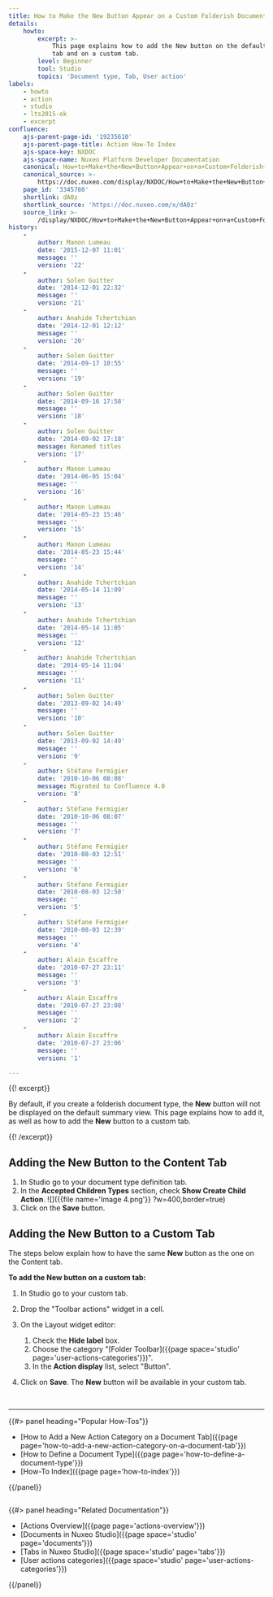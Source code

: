 ```yaml
---
title: How to Make the New Button Appear on a Custom Folderish Document
details:
    howto:
        excerpt: >-
            This page explains how to add the New button on the default Content
            tab and on a custom tab.  
        level: Beginner
        tool: Studio
        topics: 'Document type, Tab, User action'
labels:
    - howto
    - action
    - studio
    - lts2015-ok
    - excerpt
confluence:
    ajs-parent-page-id: '19235610'
    ajs-parent-page-title: Action How-To Index
    ajs-space-key: NXDOC
    ajs-space-name: Nuxeo Platform Developer Documentation
    canonical: How+to+Make+the+New+Button+Appear+on+a+Custom+Folderish+Document
    canonical_source: >-
        https://doc.nuxeo.com/display/NXDOC/How+to+Make+the+New+Button+Appear+on+a+Custom+Folderish+Document
    page_id: '3345780'
    shortlink: dA0z
    shortlink_source: 'https://doc.nuxeo.com/x/dA0z'
    source_link: >-
        /display/NXDOC/How+to+Make+the+New+Button+Appear+on+a+Custom+Folderish+Document
history:
    - 
        author: Manon Lumeau
        date: '2015-12-07 11:01'
        message: ''
        version: '22'
    - 
        author: Solen Guitter
        date: '2014-12-01 22:32'
        message: ''
        version: '21'
    - 
        author: Anahide Tchertchian
        date: '2014-12-01 12:12'
        message: ''
        version: '20'
    - 
        author: Solen Guitter
        date: '2014-09-17 10:55'
        message: ''
        version: '19'
    - 
        author: Solen Guitter
        date: '2014-09-16 17:58'
        message: ''
        version: '18'
    - 
        author: Solen Guitter
        date: '2014-09-02 17:18'
        message: Renamed titles
        version: '17'
    - 
        author: Manon Lumeau
        date: '2014-06-05 15:04'
        message: ''
        version: '16'
    - 
        author: Manon Lumeau
        date: '2014-05-23 15:46'
        message: ''
        version: '15'
    - 
        author: Manon Lumeau
        date: '2014-05-23 15:44'
        message: ''
        version: '14'
    - 
        author: Anahide Tchertchian
        date: '2014-05-14 11:09'
        message: ''
        version: '13'
    - 
        author: Anahide Tchertchian
        date: '2014-05-14 11:05'
        message: ''
        version: '12'
    - 
        author: Anahide Tchertchian
        date: '2014-05-14 11:04'
        message: ''
        version: '11'
    - 
        author: Solen Guitter
        date: '2013-09-02 14:49'
        message: ''
        version: '10'
    - 
        author: Solen Guitter
        date: '2013-09-02 14:49'
        message: ''
        version: '9'
    - 
        author: Stéfane Fermigier
        date: '2010-10-06 08:08'
        message: Migrated to Confluence 4.0
        version: '8'
    - 
        author: Stéfane Fermigier
        date: '2010-10-06 08:07'
        message: ''
        version: '7'
    - 
        author: Stéfane Fermigier
        date: '2010-08-03 12:51'
        message: ''
        version: '6'
    - 
        author: Stéfane Fermigier
        date: '2010-08-03 12:50'
        message: ''
        version: '5'
    - 
        author: Stéfane Fermigier
        date: '2010-08-03 12:39'
        message: ''
        version: '4'
    - 
        author: Alain Escaffre
        date: '2010-07-27 23:11'
        message: ''
        version: '3'
    - 
        author: Alain Escaffre
        date: '2010-07-27 23:08'
        message: ''
        version: '2'
    - 
        author: Alain Escaffre
        date: '2010-07-27 23:06'
        message: ''
        version: '1'

---
```

{{! excerpt}}

By default, if you create a folderish document type, the **New** button will not be displayed on the default summary view. This page explains how to add it, as well as how to add the **New** button to a custom tab.&nbsp;

{{! /excerpt}}

## Adding the New&nbsp;Button to the Content Tab

1.  In Studio go to your document type definition tab.
2.  In the **Accepted Children Types** section, check **Show Create Child Action**.
    ![]({{file name='Image 4.png'}} ?w=400,border=true)
3.  Click on the **Save** button.

## Adding the New Button to a Custom Tab

The steps below explain how to have the same **New** button as the one on the Content tab.

**To add the New button on a custom tab:**

1.  In Studio go to your custom tab.
2.  Drop the "Toolbar actions" widget in a cell.
3.  On the Layout widget editor:

    1.  Check the **Hide label** box.
    2.  Choose the category "[Folder Toolbar]({{page space='studio' page='user-actions-categories'}})".&nbsp;
    3.  In the **Action display** list, select "Button".
4.  Click on **Save**.
    The **New** button will be available in your custom tab.

&nbsp;

* * *

<div class="row" data-equalizer="" data-equalize-on="medium">

<div class="column medium-6">{{#> panel heading="Popular How-Tos"}}

*   [How to Add a New Action Category on a Document Tab]({{page page='how-to-add-a-new-action-category-on-a-document-tab'}})
*   [How to Define a Document Type]({{page page='how-to-define-a-document-type'}})
*   [How-To Index]({{page page='how-to-index'}})

{{/panel}}</div>

<div class="column medium-6">{{#> panel heading="Related Documentation"}}

*   [Actions Overview]({{page page='actions-overview'}})
*   [Documents in Nuxeo Studio]({{page space='studio' page='documents'}})
*   [Tabs in Nuxeo Studio]({{page space='studio' page='tabs'}})
*   [User actions categories]({{page space='studio' page='user-actions-categories'}})

{{/panel}}</div>

</div>